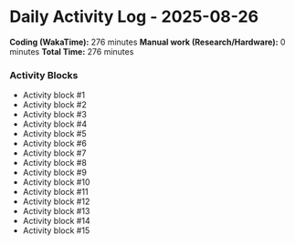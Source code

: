 # Daily Activity Log - 2025-08-26

**Coding (WakaTime):** 276 minutes
**Manual work (Research/Hardware):** 0 minutes
**Total Time:** 276 minutes

### Activity Blocks
- Activity block #1
- Activity block #2
- Activity block #3
- Activity block #4
- Activity block #5
- Activity block #6
- Activity block #7
- Activity block #8
- Activity block #9
- Activity block #10
- Activity block #11
- Activity block #12
- Activity block #13
- Activity block #14
- Activity block #15
